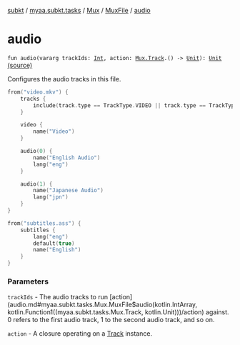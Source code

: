 [subkt](../../../index.md) / [myaa.subkt.tasks](../../index.md) / [Mux](../index.md) / [MuxFile](index.md) / [audio](./audio.md)

# audio

`fun audio(vararg trackIds: `[`Int`](https://kotlinlang.org/api/latest/jvm/stdlib/kotlin/-int/index.html)`, action: `[`Mux.Track`](../-track/index.md)`.() -> `[`Unit`](https://kotlinlang.org/api/latest/jvm/stdlib/kotlin/-unit/index.html)`): `[`Unit`](https://kotlinlang.org/api/latest/jvm/stdlib/kotlin/-unit/index.html) [(source)](https://github.com/Myaamori/SubKt/blob/0.1.12/src/main/kotlin/myaa/subkt/tasks/muxtask.kt#L420)

Configures the audio tracks in this file.

``` kotlin
from("video.mkv") {
    tracks {
        include(track.type == TrackType.VIDEO || track.type == TrackType.AUDIO)
    }

    video {
        name("Video")
    }

    audio(0) {
        name("English Audio")
        lang("eng")
    }

    audio(1) {
        name("Japanese Audio")
        lang("jpn")
    }
}

from("subtitles.ass") {
    subtitles {
        lang("eng")
        default(true)
        name("English")
    }
}
```

### Parameters

`trackIds` - The audio tracks to run [action](audio.md#myaa.subkt.tasks.Mux.MuxFile$audio(kotlin.IntArray, kotlin.Function1((myaa.subkt.tasks.Mux.Track, kotlin.Unit)))/action) against.
0 refers to the first audio track, 1 to the second audio track, and so on.

`action` - A closure operating on a [Track](../-track/index.md) instance.